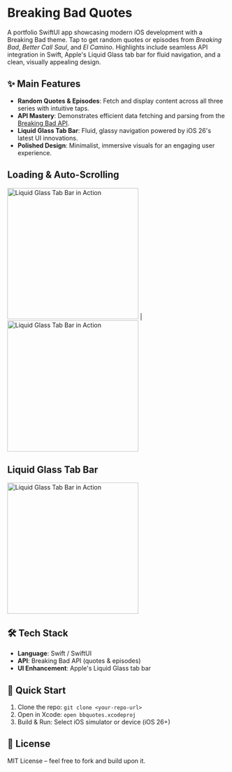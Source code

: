 # Breaking Bad Quotes

A portfolio SwiftUI app showcasing modern iOS development with a Breaking Bad theme. Tap to get random quotes or episodes from *Breaking Bad*, *Better Call Saul*, and *El Camino*. Highlights include seamless API integration in Swift, Apple's Liquid Glass tab bar for fluid navigation, and a clean, visually appealing design.

## ✨ Main Features

- **Random Quotes & Episodes**: Fetch and display content across all three series with intuitive taps.
- **API Mastery**: Demonstrates efficient data fetching and parsing from the [Breaking Bad API](https://breakingbadapi.com/).
- **Liquid Glass Tab Bar**: Fluid, glassy navigation powered by iOS 26's latest UI innovations.
- **Polished Design**: Minimalist, immersive visuals for an engaging user experience.

## Loading & Auto-Scrolling

<img src="https://github.com/user-attachments/assets/272926a7-40d9-4704-bf61-71ef91c71057" width="300" alt="Liquid Glass Tab Bar in Action"> | <img src="https://github.com/user-attachments/assets/e1ec50a4-20ba-4850-950f-798fa806ad3a" width="300" alt="Liquid Glass Tab Bar in Action">

## Liquid Glass Tab Bar

<img src="https://github.com/user-attachments/assets/e1ec50a4-20ba-4850-950f-798fa806ad3a" width="300" alt="Liquid Glass Tab Bar in Action">

## 🛠 Tech Stack

- **Language**: Swift / SwiftUI
- **API**: Breaking Bad API (quotes & episodes)
- **UI Enhancement**: Apple's Liquid Glass tab bar

## 🚀 Quick Start

1. Clone the repo: `git clone <your-repo-url>`
2. Open in Xcode: `open bbquotes.xcodeproj`
3. Build & Run: Select iOS simulator or device (iOS 26+)

## 📝 License

MIT License – feel free to fork and build upon it.
